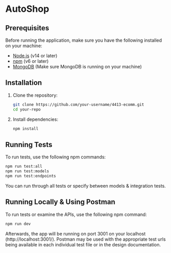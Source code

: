 # AutoShop

## Prerequisites

Before running the application, make sure you have the following installed on your machine:

- [Node.js](https://nodejs.org/) (v14 or later)
- [npm](https://www.npmjs.com/) (v6 or later)
- [MongoDB](https://www.mongodb.com/) (Make sure MongoDB is running on your machine)

## Installation

1. Clone the repository:

    ```bash
    git clone https://github.com/your-username/4413-ecomm.git
    cd your-repo
    ```

2. Install dependencies:

    ```bash
    npm install
    ```

## Running Tests

To run tests, use the following npm commands:

```bash
npm run test:all
npm run test:models
npm run test:endpoints
```

You can run through all tests or specify between models & integration tests.

## Running Locally & Using Postman

To run tests or examine the APIs, use the following npm command:

```bash
npm run dev
```

Afterwards, the app will be running on port 3001 on your localhost (http://localhost:3001/). Postman may be used with the appropriate test urls being available in each individual test file or in the design documentation.